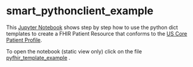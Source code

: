 # smart_pythonclient_example

This [Jupyter Notebook](https://jupyter.org/) shows step by step how to use the python dict templates to create
a FHIR Patient Resource that conforms to the [US Core Patient Profile](http://hl7.org/fhir/us/core/StructureDefinition-us-core-patient.html).

To open the notebook (static view only) click on the file [pyfhir_template_example](pyfhir_template_example.ipynb) .
